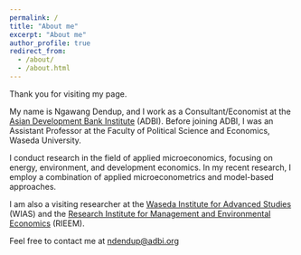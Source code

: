 ```yaml
---
permalink: /
title: "About me"
excerpt: "About me"
author_profile: true
redirect_from: 
  - /about/
  - /about.html
---
```



Thank you for visiting my page.

My name is Ngawang Dendup, and I work as a Consultant/Economist at the [Asian Development Bank Institute](https://www.adb.org/adbi/main) (ADBI). Before joining ADBI, I was an Assistant Professor at the Faculty of Political Science and Economics, Waseda University.

I conduct research in the field of applied microeconomics, focusing on energy, environment, and development economics. In my recent research, I employ a combination of applied microeconometrics and model-based approaches.

I am also a visiting researcher at the [Waseda Institute for Advanced Studies](https://www.waseda.jp/inst/wias/en/) (WIAS) and the [Research Institute for Management and Environmental Economics](https://prj-rieem.w.waseda.jp/en/) (RIEEM).

Feel free to contact me at ndendup@adbi.org